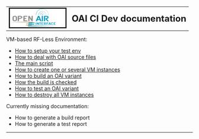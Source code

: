<table style="border-collapse: collapse; border: none;">
  <tr style="border-collapse: collapse; border: none;">
    <td style="border-collapse: collapse; border: none;">
      <a href="http://www.openairinterface.org/">
         <img src="../../doc/images/oai_final_logo.png" alt="" border=3 height=50 width=150>
         </img>
      </a>
    </td>
    <td style="border-collapse: collapse; border: none; vertical-align: center;">
      <b><font size = "5">OAI CI Dev documentation</font></b>
    </td>
  </tr>
</table>

VM-based RF-Less Environment:

*  [How to setup your test env](./vm_based_simulator_env.md)
*  [How to deal with OAI source files](./vm_based_simulator_sources.md)
*  [The main script](./vm_based_simulator_main_scripts.md)
*  [How to create one or several VM instances](./vm_based_simulator_create.md)
*  [How to build an OAI variant](./vm_based_simulator_build.md)
*  [How the build is checked](./vm_based_simulator_check_build.md)
*  [How to test an OAI variant](./vm_based_simulator_test.md)
*  [How to destroy all VM instances](./vm_based_simulator_destroy.md)

Currently missing documentation:
*  How to generate a build report
*  How to generate a test report

---

